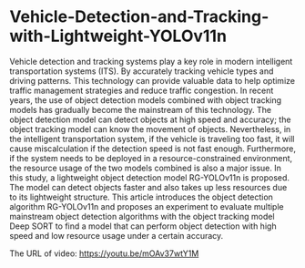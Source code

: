 # Vehicle-Detection-and-Tracking-with-Lightweight-YOLOv11n

Vehicle detection and tracking systems play a key role in modern intelligent
transportation systems (ITS). By accurately tracking vehicle types and driving patterns.
This technology can provide valuable data to help optimize traffic management
strategies and reduce traffic congestion. In recent years, the use of object detection
models combined with object tracking models has gradually become the mainstream of
this technology. The object detection model can detect objects at high speed and
accuracy; the object tracking model can know the movement of objects. Nevertheless,
in the intelligent transportation system, if the vehicle is traveling too fast, it will cause
miscalculation if the detection speed is not fast enough. Furthermore, if the system
needs to be deployed in a resource-constrained environment, the resource usage of the
two models combined is also a major issue. In this study, a lightweight object detection
model RG-YOLOv11n is proposed. The model can detect objects faster and also takes
up less resources due to its lightweight structure. This article introduces the object
detection algorithm RG-YOLOv11n and proposes an experiment to evaluate multiple
mainstream object detection algorithms with the object tracking model Deep SORT to
find a model that can perform object detection with high speed and low resource usage
under a certain accuracy.

The URL of video: https://youtu.be/mOAv37wtY1M
